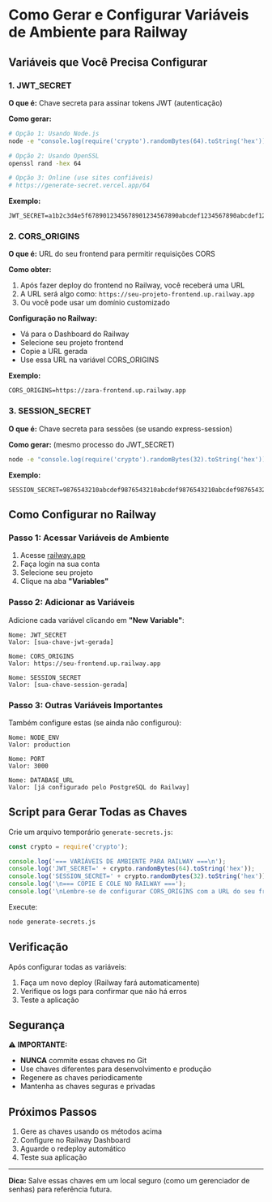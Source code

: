 # Como Gerar e Configurar Variáveis de Ambiente para Railway

## Variáveis que Você Precisa Configurar

### 1. JWT_SECRET
**O que é:** Chave secreta para assinar tokens JWT (autenticação)

**Como gerar:**
```bash
# Opção 1: Usando Node.js
node -e "console.log(require('crypto').randomBytes(64).toString('hex'))"

# Opção 2: Usando OpenSSL
openssl rand -hex 64

# Opção 3: Online (use sites confiáveis)
# https://generate-secret.vercel.app/64
```

**Exemplo:**
```
JWT_SECRET=a1b2c3d4e5f6789012345678901234567890abcdef1234567890abcdef123456789012345678901234567890abcdef
```

### 2. CORS_ORIGINS
**O que é:** URL do seu frontend para permitir requisições CORS

**Como obter:**
1. Após fazer deploy do frontend no Railway, você receberá uma URL
2. A URL será algo como: `https://seu-projeto-frontend.up.railway.app`
3. Ou você pode usar um domínio customizado

**Configuração no Railway:**
- Vá para o Dashboard do Railway
- Selecione seu projeto frontend
- Copie a URL gerada
- Use essa URL na variável CORS_ORIGINS

**Exemplo:**
```
CORS_ORIGINS=https://zara-frontend.up.railway.app
```

### 3. SESSION_SECRET
**O que é:** Chave secreta para sessões (se usando express-session)

**Como gerar:** (mesmo processo do JWT_SECRET)
```bash
node -e "console.log(require('crypto').randomBytes(32).toString('hex'))"
```

**Exemplo:**
```
SESSION_SECRET=9876543210abcdef9876543210abcdef9876543210abcdef9876543210abcdef
```

## Como Configurar no Railway

### Passo 1: Acessar Variáveis de Ambiente
1. Acesse [railway.app](https://railway.app)
2. Faça login na sua conta
3. Selecione seu projeto
4. Clique na aba **"Variables"**

### Passo 2: Adicionar as Variáveis
Adicione cada variável clicando em **"New Variable"**:

```
Nome: JWT_SECRET
Valor: [sua-chave-jwt-gerada]

Nome: CORS_ORIGINS
Valor: https://seu-frontend.up.railway.app

Nome: SESSION_SECRET
Valor: [sua-chave-session-gerada]
```

### Passo 3: Outras Variáveis Importantes
Também configure estas (se ainda não configurou):

```
Nome: NODE_ENV
Valor: production

Nome: PORT
Valor: 3000

Nome: DATABASE_URL
Valor: [já configurado pelo PostgreSQL do Railway]
```

## Script para Gerar Todas as Chaves

Crie um arquivo temporário `generate-secrets.js`:

```javascript
const crypto = require('crypto');

console.log('=== VARIÁVEIS DE AMBIENTE PARA RAILWAY ===\n');
console.log('JWT_SECRET=' + crypto.randomBytes(64).toString('hex'));
console.log('SESSION_SECRET=' + crypto.randomBytes(32).toString('hex'));
console.log('\n=== COPIE E COLE NO RAILWAY ===');
console.log('\nLembre-se de configurar CORS_ORIGINS com a URL do seu frontend!');
```

Execute:
```bash
node generate-secrets.js
```

## Verificação

Após configurar todas as variáveis:
1. Faça um novo deploy (Railway fará automaticamente)
2. Verifique os logs para confirmar que não há erros
3. Teste a aplicação

## Segurança

⚠️ **IMPORTANTE:**
- **NUNCA** commite essas chaves no Git
- Use chaves diferentes para desenvolvimento e produção
- Regenere as chaves periodicamente
- Mantenha as chaves seguras e privadas

## Próximos Passos

1. Gere as chaves usando os métodos acima
2. Configure no Railway Dashboard
3. Aguarde o redeploy automático
4. Teste sua aplicação

---

**Dica:** Salve essas chaves em um local seguro (como um gerenciador de senhas) para referência futura.